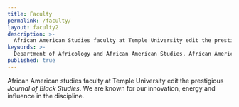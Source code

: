 ```yaml
---
title: Faculty
permalink: /faculty/
layout: faculty2
description: >-
  African American Studies faculty at Temple University edit the prestigious Journal of Black Studies. We are known for our innovation, energy and influence.
keywords: >-
  Department of Africology and African American Studies, African American Studies Temple, Journal of Black Studies
published: true
---
```

African American studies faculty at Temple University edit the prestigious *Journal of Black Studies*. We are known for our innovation, energy and influence in the discipline.
